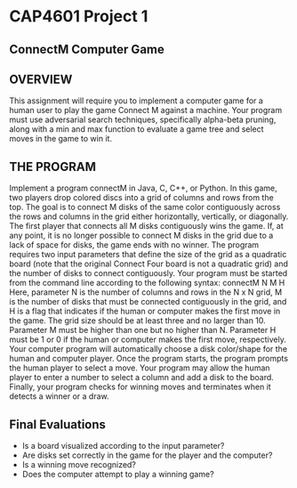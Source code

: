 # CAP4601 Project 1
## ConnectM Computer Game

## OVERVIEW 
This  assignment  will  require  you  to  implement  a  computer  game  for  a  human  user  to  play  the  game  Connect  M 
against a machine. Your program must use adversarial search techniques, specifically alpha-beta pruning, along with 
a min and max function to evaluate a game tree and select moves in the game to win it. 

## THE PROGRAM 
Implement a program connectM in Java, C, C++, or Python. In this game, two players drop colored discs into a grid 
of columns and rows from the top. The goal is to connect M disks of the same color contiguously across the rows 
and  columns  in  the  grid  either  horizontally,  vertically,  or  diagonally.  The  first  player  that  connects  all  M  disks 
contiguously wins the game. If, at any point, it is no longer possible to connect M disks in the grid due to a lack of 
space for disks, the game ends with no winner. 
The  program  requires  two  input  parameters  that  define  the  size  of  the  grid  as  a  quadratic  board  (note  that  the 
original Connect Four board is not a quadratic grid) and the number of disks to connect contiguously. Your program 
must be started from the command line according to the following syntax: 
 connectM N M H 
Here,  parameter  N  is  the  number  of columns  and rows in the  N  x  N grid,  M is  the  number  of  disks  that must  be 
connected contiguously in the grid, and H is a flag that indicates if the human or computer makes the first move in 
the game. The grid size should be at least three and no larger than 10. Parameter M must be higher than one but no 
higher  than  N.  Parameter  H  must  be  1  or  0  if  the  human  or  computer  makes  the  first  move,  respectively.  Your 
computer program will automatically choose a disk color/shape for the human and computer player. 
Once  the  program  starts,  the  program  prompts  the  human  player  to  select  a  move. Your  program may  allow  the 
human player to enter a number to select a column and  add a disk to the board. Finally, your program checks for 
winning moves and terminates when it detects a winner or a draw. 


## Final Evaluations 
* Is a board visualized according to the input parameter? 
* Are disks set correctly in the game for the player and the computer? 
* Is a winning move recognized? 
* Does the computer attempt to play a winning game? 

